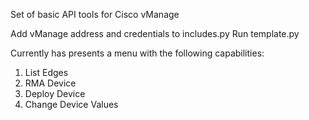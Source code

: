 Set of basic API tools for Cisco vManage

Add vManage address and credentials to includes.py
Run template.py

Currently has presents a menu with the following capabilities:
1. List Edges
2. RMA Device
3. Deploy Device
4. Change Device Values
